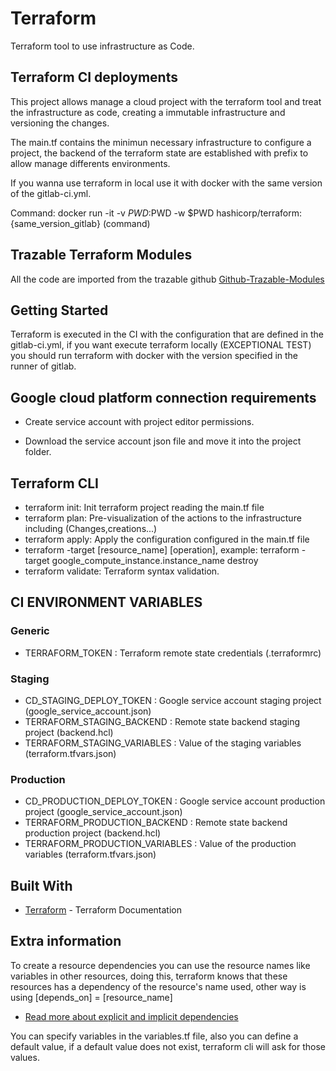 # Terraform

Terraform tool to use infrastructure as Code.

## Terraform CI deployments

This project allows manage a cloud project with the terraform tool and treat the infrastructure as code, creating a immutable infrastructure and versioning the changes.

The main.tf contains the minimun necessary infrastructure to configure a project, the backend of the terraform state are established with prefix to allow manage differents environments.

If you wanna use terraform in local use it with docker with the same version of the gitlab-ci.yml.

Command: docker run -it -v $PWD:$PWD -w $PWD hashicorp/terraform:{same_version_gitlab} (command)

## Trazable Terraform Modules

All the code are imported from the trazable github [Github-Trazable-Modules](https://github.com/Narfware/Terraform-Trazable-Modules)

## Getting Started

Terraform is executed in the CI with the configuration that are defined in the gitlab-ci.yml, if you want execute terraform locally (EXCEPTIONAL TEST)
you should run terraform with docker with the version specified in the runner of gitlab.

## Google cloud platform connection requirements

* Create service account with project editor permissions.

* Download the service account json file and move it into the project folder.

## Terraform CLI

* terraform init: Init terraform project reading the main.tf file
* terraform plan: Pre-visualization of the actions to the infrastructure including (Changes,creations...)
* terraform apply: Apply the configuration configured in the main.tf file
* terraform -target [resource_name] [operation], example: terraform -target google_compute_instance.instance_name destroy
* terraform validate: Terraform syntax validation.

## CI ENVIRONMENT VARIABLES

### Generic

* TERRAFORM_TOKEN : Terraform remote state credentials (.terraformrc)

### Staging

* CD_STAGING_DEPLOY_TOKEN : Google service account staging project (google_service_account.json)
* TERRAFORM_STAGING_BACKEND : Remote state backend staging project (backend.hcl)
* TERRAFORM_STAGING_VARIABLES : Value of the staging variables (terraform.tfvars.json)

### Production

* CD_PRODUCTION_DEPLOY_TOKEN : Google service account production project (google_service_account.json)
* TERRAFORM_PRODUCTION_BACKEND : Remote state backend production project (backend.hcl)
* TERRAFORM_PRODUCTION_VARIABLES : Value of the production variables (terraform.tfvars.json)

## Built With

* [Terraform](https://www.terraform.io/docs/index.html) - Terraform Documentation

## Extra information

To create a resource dependencies you can use the resource names like variables in other resources, doing this, terraform knows that these resources has a dependency of the resource's name used, other way is using [depends_on] = [resource_name]  

* [Read more about explicit and implicit dependencies](https://learn.hashicorp.com/terraform/getting-started/dependencies#implicit-and-explicit-dependencies)

You can specify variables in the variables.tf file, also you can define a default value, if a default value does not exist, terraform cli will ask for those values.
